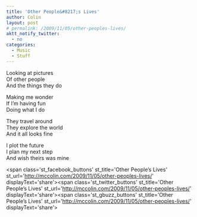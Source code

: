 ```yaml
---
title: 'Other People&#8217;s Lives'
author: Colin
layout: post
# permalink: /2009/11/05/other-peoples-lives/
aktt_notify_twitter:
  - no
categories:
  - Music
  - Stuff
---
```

Looking at pictures  
Of other people  
And the things they do

Making me wonder  
If I&#8217;m having fun  
Doing what I do

They travel around  
They explore the world  
And it all looks fine

I plot the future  
I plan my next step  
And wish theirs was mine

<span class='st\_facebook\_buttons' st\_title='Other People&#8217;s Lives' st\_url='http://mccolin.com/2009/11/05/other-peoples-lives/' displayText='share'></span><span class='st\_twitter\_buttons' st\_title='Other People&#8217;s Lives' st\_url='http://mccolin.com/2009/11/05/other-peoples-lives/' displayText='share'></span><span class='st\_gbuzz\_buttons' st\_title='Other People&#8217;s Lives' st\_url='http://mccolin.com/2009/11/05/other-peoples-lives/' displayText='share'></span>
